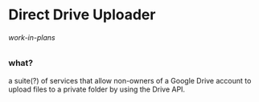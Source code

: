 # Direct Drive Uploader
###### work-in-plans

### what?
a suite(?) of services that allow non-owners of
a Google Drive account to upload files to a private folder
by using the Drive API.

